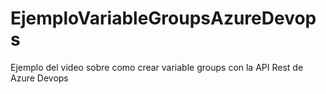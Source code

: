 # EjemploVariableGroupsAzureDevops
Ejemplo del video sobre como crear variable groups con la API Rest de Azure Devops
